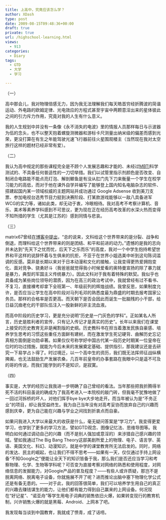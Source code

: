 ```yaml
---
title: 上高中，究竟应该怎么学？
author: XDash
type: post
date: 2009-08-15T09:48:36+00:00
draft: true
private: true
url: /highschool-learning.html
views:
  - 913
categories:
  - Diary
tags:
  - GTD
  - 大学
  - 学习

---
```

（一）

高中那会儿，我对物理倍感无力，因为我无法理解我们每天皓首穷经折腾波的简谐运动、外电路的欧姆定律、光电效应的方程式甚至宇宙中两颗意淫出来的星体彼此之间的引力斥力作用，究竟对我的人生有什么意义。

我的人生规划中并没有一条像《永不消失的电波》里的情报人员那样每日与示波器为伍的念头，也不以整天抱着螺旋测微器和游标卡尺测量出纳米级的偏差而感到光荣，更没打算在有生之年能驾驶光速飞行器前往火星围观楼主（当然现在我对太空旅行这样的题材已经非常有爱）。

（二）

我认为高中规定的那些课程完全是不顾个人发展志趣和才能的、未经过<a href="http://www.personalitypathways.com/type_inventory.html" target="_blank">MBTI</a>科学测试的、不具备任何普适性的一刀切举措。我们以试管里指示剂颜色是否改变、自制闭合电路能不能点亮灯泡、解剖鲫鱼是有没从肛门先下刀来衡量一个学生在校学习能力的高低，而对于他在课外自学并编写了能够登上国内知名电脑杂志的软件、搭建起国内某一领域权威的主题网站并成功通过 Google Adsense 收到美刀支票、参加电视台选秀节目力挺到决赛阶段、打某款游戏能够以一敌八具备进军WCG的实力等，诸如此类，却无动于衷，冷眼相待。我对高考不考察计算机、音乐、美术等素养学科感到不可思议，更为现在正在经历高考改革的水深火热而变得不知所措的学生（尤其是江苏的）感到同情与悲哀。

<!--more-->

（三）

matrix67曾经<a href="http://www.matrix67.com/blog/archives/319" target="_blank">在博客中提出</a>，“总的说来，文科给这个世界带来的是分裂、战争和倒退，而理科给这个世界带来的则是团结、和平和前进的动力。”遗憾的是我的志向并未达到“先天下之忧而忧，后天下之乐而乐”的高度，我对一个中学生抱持希望世界和平这样的说辞怀着与生俱来的抗拒，不亚于在世界小姐选美中听到这句陈词滥调的反感。莫非是长期以来对于日本动漫和文化的接触，让我变得更热爱拥抱变化、面对竞争、骁勇好斗（我爸爸就觉得我小时候爱看的奥特曼宣扬的除了暴力就是暴力，典型的军国主义传统暴力）。因此文科对于我有着特殊的默契。我似乎也具备成为某些岗位领导的潜质，因为在高三的政治考试中，我就曾经有过不看书、不复习，直接裸考却拿下全班第一、年级前列的辉煌战绩。我曾反思，如果制度允许，是否应当让学生在高中阶段对马列毛邓的熟悉度最为鼎盛的时期去报考国家公务员。那样的合格率是否更高。而天朝下是否会因此而诞生一批脑残的小干部，给日益沉痼老化的干部队伍注入一股新鲜的非主流血液。

而高中阶段的历史学习，更是充分说明“历史是一门灰色的学科”。正如某名人所言，历史是胜利者的宣传，只有记入传记才是真实的历史”。长年以来我们在课堂上接受的历史教育无非是阉割版的史纲。历史教科书在担当着激发民族自豪感、培养学生思考的习惯这些重任方面鲜有建树，而在激发学生死记硬背、曲解历史忘记真相方面倒是功勋卓著。如果仅仅号称学好中国古代某一段历史时期某一位皇帝在位时的功过措施，就能为今后未来的发展奠定基础、提供指引，那我建议还是去研究一下易学占卜得了。时过境迁，以一个高中生的资历，我们既无法挥师征战纵横捭阖，也无法鼓励生产发展农桑，几百年前皇帝的办事套路在我眼中只是遥不可及的哥的传说，而我们能学到的不是知识，是寂寞。

（四）

事实是，大学的经历让我我进一步明确了自己曾经的看法。当年那些把我折腾得半死不活的科目虽说的确成为了我高考进入一本院校的敲门砖，但我毫不犹豫地做了一回过河拆桥的坏人，对他们挥手bye bye大步地走开。而当年被认为是“不务正业”的项目，却让我受益终生。我为自己当年没有对高考妥协而放弃自己的兴趣而感到庆幸，更为自己能在兴趣与学业之间找到折衷点而自豪。

如果问我进入大学以来最大的收获是什么，毫无疑问答案是“学习力”。我变得更爱学习，也学到了更多的学习方法，譬如GTD观念、图像记忆法、思维导图等。我明白如何通过调动自己的兴趣（而不是别人强加或意淫的）来涉猎自己感兴趣的领域。譬如我通过The Big Bang Theory这部美剧所爱上的物理、电子、语言学、英语、美国文化、科幻、动漫知识，就是中学的课堂教育所无法启发的。同时，网络的发达、民主的崛起，也让我们不得不思考——如果有一天，仅仅通过手持上网设备“不知Google之”便能让全天下的知识皆备于我，那么我们是否还应当学习和考察物理、化学、生物等学科呢？可否变为直接考察对网络的熟悉和使用程度，对网络信息的发掘能力，对Google产品的普及程度？——有些人或许质疑，那岂不是脱离网络、脱离电子设备，你就施展不开了呢？进而推论出脑中塞下物理化学公式还是有备无患的。——对于此，我的回答很简单，我们可以培养学生用自己的真正的兴趣去赚钱谋生的能力，让他们都有能力得到自己赢来的上网设备。何况现在“好记星”、“诺亚舟”等学生用电子词典的销售依旧火爆，如果转变现行的教育机制，兴许销售火爆的就是黑莓、Android、上网本了吧。

我发现每当谈到中国教育，我就成了愤青，成了话唠。